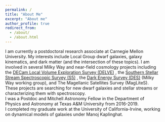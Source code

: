 ```yaml
---
permalink: /
title: "About Me"
excerpt: "About me"
author_profile: true
redirect_from: 
  - /about/
  - /about.html
---
```


I am currently a postdoctoral research associate at Carnegie Mellon University.
My interests include Local Group dwarf galaxies, galaxy kinematics, and dark matter (and the intersection of these topics).
I am involved in several Milky Way and near-field cosmology projects including the <span style="color:blue"> [DECam Local Volume Exploration Survey (DELVE)](https://delve-survey.github.io/) </span>, the <span style="color:blue"> [Southern Stellar Stream Spectroscopic Survey (S5)](https://s5collab.github.io/) </span>, the <span style="color:blue"> [Dark Energy Survey (DES)](https://www.darkenergysurvey.org/) </span> (Milky Way working group), and The Magellanic Satellites Survey (MagLiteS). 
These projects are searching for new dwarf galaxies and stellar streams or characterizing them with spectroscopy.  
I was a Postdoc and Mitchell Astronomy Fellow in the Department of Physics and Astronomy at Texas A&M University from 2016-2019.  
I completed my graduate work at the University of California-Irvine, working on dynamical models of galaxies under Manoj Kaplinghat.





